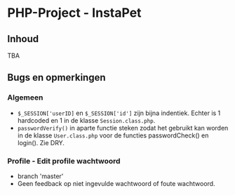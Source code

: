 # PHP-Project - InstaPet
## Inhoud
TBA
## Bugs en opmerkingen
### Algemeen
* `$_SESSION['userID]` en `$_SESSION['id']` zijn bijna indentiek. Echter is 1 hardcoded en 1 in de klasse `Session.class.php`.
* `passwordVerify()` in aparte functie steken zodat het gebruikt kan worden in de klasse `User.class.php` voor de functies passwordCheck() en login(). Zie DRY.
### Profile - Edit profile wachtwoord

* branch 'master'
* Geen feedback op niet ingevulde wachtwoord of foute wachtwoord.

